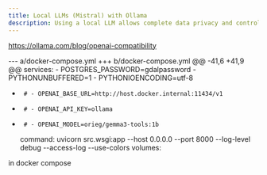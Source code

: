 ```yaml
---
title: Local LLMs (Mistral) with Ollama
description: Using a local LLM allows complete data privacy and control. Mundi is compatible with models trained by Mistral, Europe's largest AI lab.
---
```


https://ollama.com/blog/openai-compatibility

--- a/docker-compose.yml
+++ b/docker-compose.yml
@@ -41,6 +41,9 @@ services:
       - POSTGRES_PASSWORD=gdalpassword
       - PYTHONUNBUFFERED=1
       - PYTHONIOENCODING=utf-8
+      # - OPENAI_BASE_URL=http://host.docker.internal:11434/v1
+      # - OPENAI_API_KEY=ollama
+      # - OPENAI_MODEL=orieg/gemma3-tools:1b
     command: uvicorn src.wsgi:app --host 0.0.0.0 --port 8000 --log-level debug --access-log --use-colors
     volumes:

in docker compose